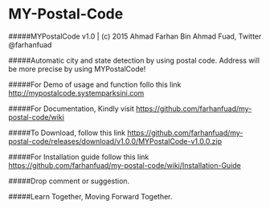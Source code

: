 # MY-Postal-Code

#####MYPostalCode v1.0 | (c) 2015 Ahmad Farhan Bin Ahmad Fuad, Twitter @farhanfuad

#####Automatic city and state detection by using postal code. Address will be more precise by using MYPostalCode!

#####For Demo of usage and function follo this link http://mypostalcode.systemparksini.com

#####For Documentation, Kindly visit https://github.com/farhanfuad/my-postal-code/wiki

#####To Download, follow this link https://github.com/farhanfuad/my-postal-code/releases/download/v1.0.0/MYPostalCode-v1.0.0.zip

#####For Installation guide follow this link https://github.com/farhanfuad/my-postal-code/wiki/Installation-Guide

#####Drop comment or suggestion.

#####Learn Together, Moving Forward Together.
